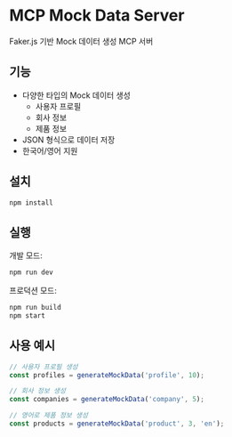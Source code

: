 # MCP Mock Data Server

Faker.js 기반 Mock 데이터 생성 MCP 서버

## 기능

- 다양한 타입의 Mock 데이터 생성
  - 사용자 프로필
  - 회사 정보
  - 제품 정보
- JSON 형식으로 데이터 저장
- 한국어/영어 지원

## 설치

```bash
npm install
```

## 실행

개발 모드:
```bash
npm run dev
```

프로덕션 모드:
```bash
npm run build
npm start
```

## 사용 예시

```typescript
// 사용자 프로필 생성
const profiles = generateMockData('profile', 10);

// 회사 정보 생성
const companies = generateMockData('company', 5);

// 영어로 제품 정보 생성
const products = generateMockData('product', 3, 'en');
```